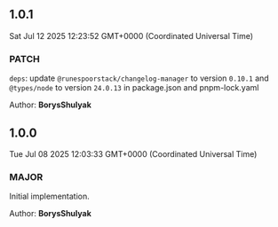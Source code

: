 
## 1.0.1
Sat Jul 12 2025 12:23:52 GMT+0000 (Coordinated Universal Time)

### PATCH

`deps`: update `@runespoorstack/changelog-manager` to version `0.10.1` and `@types/node` to version `24.0.13` in package.json and pnpm-lock.yaml

Author: **BorysShulyak**<br/>

  
## 1.0.0
Tue Jul 08 2025 12:03:33 GMT+0000 (Coordinated Universal Time)

### MAJOR

Initial implementation.

Author: **BorysShulyak**<br/>

  